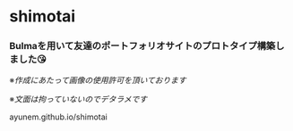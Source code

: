 # shimotai


### Bulmaを用いて友達のポートフォリオサイトのプロトタイプ構築しました😘
※*作成にあたって画像の使用許可を頂いております*  

※*文面は拘っていないのでデタラメです*  

ayunem.github.io/shimotai
